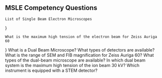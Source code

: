 ## MSLE Competency Questions
```
List of Single Beam Electron Microscopes
```
}
```
What is the maximum high tension of the electron beam for Zeiss Auriga 60
```
}
What is a Dual Beam Microscope?
What types of detectors are available?
What is the range of SEM and FIB magnification for Zeiss Auriga 60?
What types of the dual-beam microscope are available?
In which dual beam system is the maximum high tension of the ion beam 30 kV?
Which instrument is equipped with a STEM detector?
